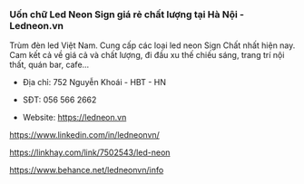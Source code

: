 ### Uốn chữ Led Neon Sign giá rẻ chất lượng tại Hà Nội - Ledneon.vn

Trùm đèn led Việt Nam. Cung cấp các loại led neon Sign Chất nhất hiện nay. Cam kết cả về giá cả và chất lượng, đi đầu xu thế chiếu sáng, trang trí nội thất, quán bar, cafe...

- Địa chỉ: 752 Nguyễn Khoái - HBT - HN

- SĐT: 056 566 2662

- Website: https://ledneon.vn

https://www.linkedin.com/in/ledneonvn/

https://linkhay.com/link/7502543/led-neon

https://www.behance.net/ledneonvn/info
